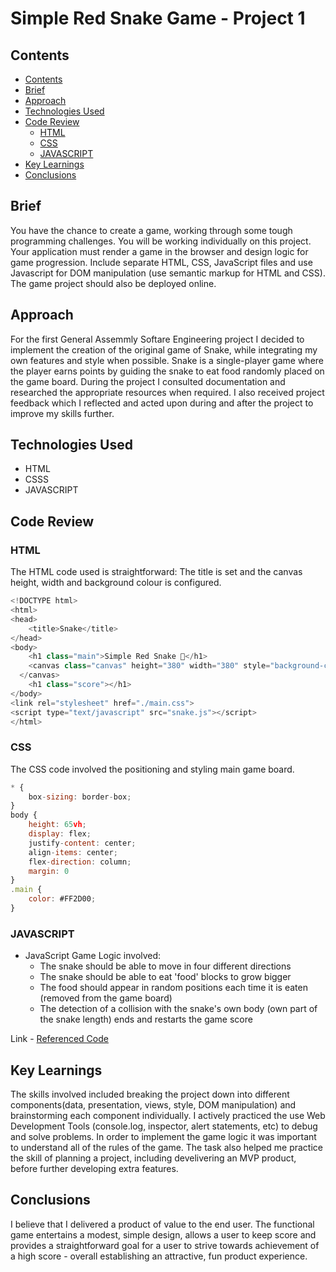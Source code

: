 # Simple Red Snake Game - Project 1

## Contents

- [Contents](#contents)
- [Brief](#brief)
- [Approach](#approach)
- [Technologies Used](#technologies-used)
- [Code Review](code-review)
  - [HTML](#html)
  - [CSS](#css)
  - [JAVASCRIPT](#javascript)
- [Key Learnings](#key-learnings)
- [Conclusions](#conclusions)

## Brief
You have the chance to create a game, working through some tough programming challenges. You will be working individually on this project. Your application must render a game in the browser and design logic for game progression. Include separate HTML, CSS, JavaScript files and use Javascript for DOM manipulation (use semantic markup for HTML and CSS). The game project should also be deployed online.


## Approach
For the first General Assemmly Softare Engineering project I decided to implement the creation of the original game of Snake, while integrating my own features and style when possible. Snake is a single-player game where the player earns points by guiding the snake to eat food randomly placed on the game board.
During the project I consulted documentation and researched the appropriate resources when required. I also received project feedback which I reflected and acted upon during and after the project to improve my skills further.

## Technologies Used
- HTML
- CSSS
- JAVASCRIPT

## Code Review

### HTML

The HTML code used is straightforward: The title is set and the canvas height, width and background colour is configured.
``` javascript
<!DOCTYPE html>
<html>
<head>
    <title>Snake</title>
</head>
<body>
    <h1 class="main">Simple Red Snake 🐍</h1>
    <canvas class="canvas" height="380" width="380" style="background-color: #205279">
  </canvas>
    <h1 class="score"></h1>
</body>
<link rel="stylesheet" href="./main.css">
<script type="text/javascript" src="snake.js"></script>
</html>
```

### CSS

The CSS code involved the positioning and styling main game board.

``` javascript
* {
    box-sizing: border-box;
}
body {
    height: 65vh;
    display: flex;
    justify-content: center;
    align-items: center;
    flex-direction: column;
    margin: 0
}
.main {
    color: #FF2D00;
}
```

### JAVASCRIPT
- JavaScript Game Logic involved:
  - The snake should be able to move in four different directions
  - The snake should be able to eat 'food' blocks to grow bigger
  - The food should appear in random positions each time it is eaten (removed from the game board)
  - The detection of a collision with the snake's own body (own part of the snake length) ends and restarts the game score

Link - [Referenced Code](https://github.com/RichardBekoe/Simple-Red-Snake/blob/master/snake.js)

## Key Learnings

The skills involved included breaking the project down into different components(data, presentation, views, style, DOM manipulation) and brainstorming each component individually. I actively practiced the use Web Development Tools (console.log, inspector, alert statements, etc) to debug and solve problems. In order to implement the game logic it was important to understand all of the rules of the game. The task also helped me practice the skill of planning a project, including develivering an MVP product, before further developing extra features.

## Conclusions

I believe that I delivered a product of value to the end user. The functional game entertains a modest, simple design, allows a user to keep score and provides a straightforward goal for a user to strive towards achievement of a high score - overall establishing an attractive, fun product experience.
